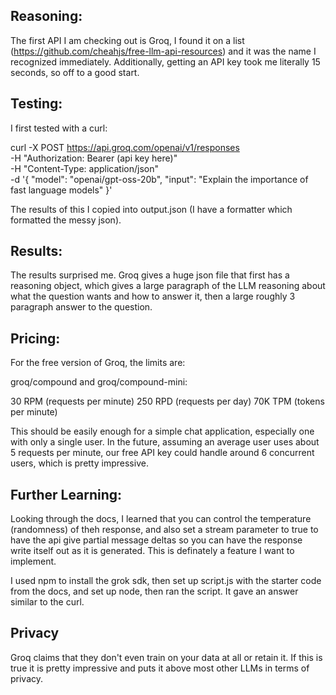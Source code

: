 
## Reasoning:

The first API I am checking out is Groq, I found it on a list (https://github.com/cheahjs/free-llm-api-resources) and it was the name I recognized immediately. Additionally, getting an API key took me literally 15 seconds, so off to a good start.

## Testing:

I first tested with a curl:

curl -X POST https://api.groq.com/openai/v1/responses \
-H "Authorization: Bearer (api key here)" \
-H "Content-Type: application/json" \
-d '{
    "model": "openai/gpt-oss-20b",
    "input": "Explain the importance of fast language models"
}'

The results of this I copied into output.json (I have a formatter which formatted the messy json).

## Results:

The results surprised me. Groq gives a huge json file that first has a reasoning object, which gives a large paragraph of the LLM reasoning about what the question wants and how to answer it, then a large roughly 3 paragraph answer to the question.

## Pricing:

For the free version of Groq, the limits are:

groq/compound and groq/compound-mini:

30 RPM (requests per minute)
250 RPD (requests per day)
70K TPM (tokens per minute)

This should be easily enough for a simple chat application, especially one with only a single user. In the future, assuming an average user uses about 5 requests per minute, our free API key could handle around 6 concurrent users, which is pretty impressive.

## Further Learning:

Looking through the docs, I learned that you can control the temperature (randomness) of theh response, and also set a stream parameter to true to have the api give partial message deltas so you can have the response write itself out as it is generated. This is definately a feature I want to implement.

I used npm to install the grok sdk, then set up script.js with the starter code from the docs, and set up node, then ran the script. It gave an answer similar to the curl.

## Privacy

Groq claims that they don't even train on your data at all or retain it. If this is true it is pretty impressive and puts it above most other LLMs in terms of privacy.

